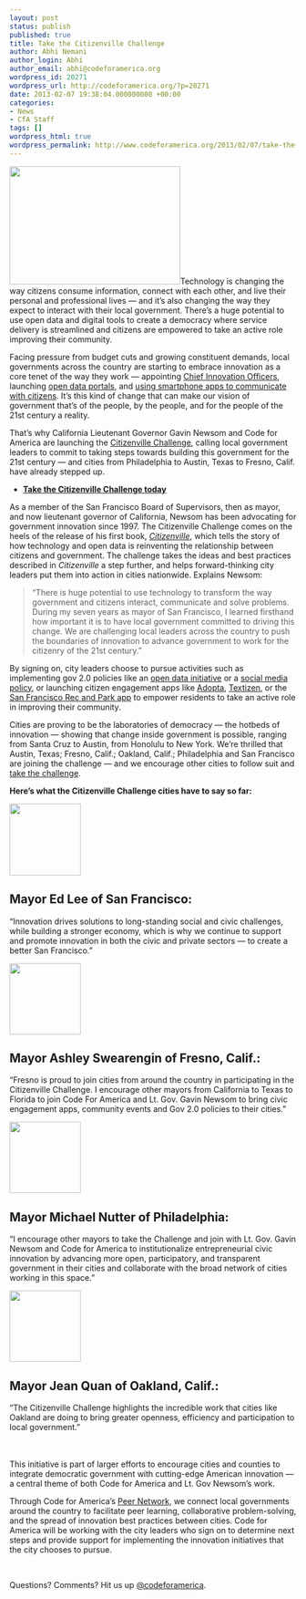 ```yaml
---
layout: post
status: publish
published: true
title: Take the Citizenville Challenge
author: Abhi Nemani
author_login: Abhi
author_email: abhi@codeforamerica.org
wordpress_id: 20271
wordpress_url: http://codeforamerica.org/?p=20271
date: 2013-02-07 19:38:04.000000000 +00:00
categories:
- News
- CfA Staff
tags: []
wordpress_html: true
wordpress_permalink: http://www.codeforamerica.org/2013/02/07/take-the-citizenville-challenge/
---
```


<p><a href="http://codeforamerica.org/wp-content/uploads/2013/02/newsom.jpg"><img alt="" class="alignleft size-medium wp-image-20305" height="207" src="http://codeforamerica.org/wp-content/uploads/2013/02/newsom-300x207.jpg" title="newsom" width="300"/></a>Technology is changing the way citizens consume information, connect with each other, and live their personal and professional lives — and it’s also changing the way they expect to interact with their local government. There’s a huge potential to use open data and digital tools to create a democracy where service delivery is streamlined and citizens are empowered to take an active role improving their community.</p>
<p>Facing pressure from budget cuts and growing constituent demands, local governments across the country are starting to embrace innovation as a core tenet of the way they work — appointing <a href="http://www.theatlanticcities.com/technology/2012/03/dawn-municipal-chief-innovation-officer/1516/">Chief Innovation Officers</a>, launching <a href="http://www.data.gov/cities/community/cities">open data portals</a>, and <a href="http://sfrecpark.org/">using smartphone apps to communicate with citizens</a>. It’s this kind of change that can make our vision of government that’s of the people, by the people, and for the people of the 21st century a reality.</p>
<p>That’s why California Lieutenant Governor Gavin Newsom and Code for America are launching the <a href="http://citizenville.com/challenge/">Citizenville Challenge</a>, calling local government leaders to commit to taking steps towards building this government for the 21st century — and cities from Philadelphia to Austin, Texas to Fresno, Calif. have already stepped up.</p>
<ul>
<li><strong><a href="http://citizenville.com/challenge/">Take the Citizenville Challenge today</a></strong></li>
</ul>
<p>As a member of the San Francisco Board of Supervisors, then as mayor, and now lieutenant governor of California, Newsom has been advocating for government innovation since 1997. The Citizenville Challenge comes on the heels of the release of his first book, <em><a href="http://citizenville.com/">Citizenville</a></em>, which tells the story of how technology and open data is reinventing the relationship between citizens and government. The challenge takes the ideas and best practices described in <em>Citizenville</em> a step further, and helps forward-thinking city leaders put them into action in cities nationwide. Explains Newsom:</p>
<blockquote><p>“There is huge potential to use technology to transform the way government and citizens interact, communicate and solve problems. During my seven years as mayor of San Francisco, I learned firsthand how important it is to have local government committed to driving this change. We are challenging local leaders across the country to push the boundaries of innovation to advance government to work for the citizenry of the 21st century.”</p></blockquote>
<p>By signing on, city leaders choose to pursue activities such as implementing gov 2.0 policies like an <a href="http://wiki.civiccommons.org/Open_Data_Policy">open data initiative</a> or a <a href="http://www.seattle.gov/pan/SocialMediaPolicy.htm">social media policy</a>, or launching citizen engagement apps like <a href="http://adoptahydrant.org/">Adopta</a>, <a href="http://technicallyphilly.com/2012/06/06/textizen-code-for-america-citizen-feedback-text-tool-launches-pilot-with-philadelphia-city-planning-commission">Textizen</a>, or the <a href="http://www.appallicious.com/sf-rec-park/">San Francisco Rec and Park app</a> to empower residents to take an active role in improving their community.</p>
<p>Cities are proving to be the laboratories of democracy — the hotbeds of innovation — showing that change inside government is possible, ranging from Santa Cruz to Austin, from Honolulu to New York. We’re thrilled that Austin, Texas; Fresno, Calif.; Oakland, Calif.; Philadelphia and San Francisco are joining the challenge — and we encourage other cities to follow suit and <a href="http://citizenville.com/challenge/">take the challenge</a>.</p>
<p><strong>Here’s what the Citizenville Challenge cities have to say so far:</strong></p>
<p><a href="http://www.sfgov.org/index.asp"><img alt="" class="alignleft size-full wp-image-20276" height="126" src="http://codeforamerica.org/wp-content/uploads/2013/02/SanFrancisco-small.png" title="SanFrancisco-small" width="125"/></a></p>
<h2>Mayor Ed Lee of San Francisco:</h2>
<p>“Innovation drives solutions to long-standing social and civic challenges, while building a stronger economy, which is why we continue to support and promote innovation in both the civic and private sectors — to create a better San Francisco.”</p>
<p><a href="http://codeforamerica.org/wp-content/uploads/2013/02/fresno_small.png"><img alt="" class="alignleft size-full wp-image-20299" height="125" src="http://codeforamerica.org/wp-content/uploads/2013/02/fresno_small.png" title="fresno_small" width="125"/></a></p>
<h2>Mayor Ashley Swearengin of Fresno, Calif.:</h2>
<p>“Fresno is proud to join cities from around the country in participating in the Citizenville Challenge. I encourage other mayors from California to Texas to Florida to join Code For America and Lt. Gov. Gavin Newsom to bring civic engagement apps, community events and Gov 2.0 policies to their cities.”</p>
<p><a href="http://codeforamerica.org/wp-content/uploads/2013/02/philadelphia-small.png"><img alt="" class="alignleft size-full wp-image-20277" height="125" src="http://codeforamerica.org/wp-content/uploads/2013/02/philadelphia-small.png" title="philadelphia-small" width="125"/></a></p>
<h2>Mayor Michael Nutter of Philadelphia:</h2>
<p>“I encourage other mayors to take the Challenge and join with Lt. Gov. Gavin Newsom and Code for America to institutionalize entrepreneurial civic innovation by advancing more open, participatory, and transparent government in their cities and collaborate with the broad network of cities working in this space.”</p>
<p><a href="http://codeforamerica.org/wp-content/uploads/2013/02/oakland_small.png"><img alt="" class="alignleft size-full wp-image-20298" height="125" src="http://codeforamerica.org/wp-content/uploads/2013/02/oakland_small.png" title="oakland_small" width="125"/></a></p>
<h2>Mayor Jean Quan of Oakland, Calif.:</h2>
<p>“The Citizenville Challenge highlights the incredible work that cities like Oakland are doing to bring greater openness, efficiency and participation to local government.”<br/>
 <br/>
 </p>
<p>This initiative is part of larger efforts to encourage cities and counties to integrate democratic government with cutting-edge American innovation — a central theme of both Code for America and Lt. Gov Newsom’s work.</p>
<p>Through Code for America’s <a href="http://peernetwork.in/">Peer Network</a>, we connect local governments around the country to facilitate peer learning, collaborative problem-solving, and the spread of innovation best practices between cities. Code for America will be working with the city leaders who sign on to determine next steps and provide support for implementing the innovation initiatives that the city chooses to pursue.</p>
<p> </p>
<p>Questions? Comments? Hit us up <a href="http://twitter.com/codeforamerica" target="_blank">@codeforamerica</a>.</p>
